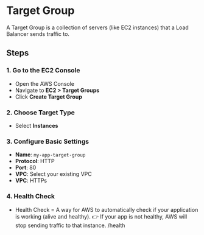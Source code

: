 # Target Group
A Target Group is a collection of servers (like EC2 instances) that a Load Balancer sends traffic to.
## Steps
   ### 1. Go to the EC2 Console
- Open the AWS Console
- Navigate to **EC2 > Target Groups**
- Click **Create Target Group**

### 2. Choose Target Type
- Select **Instances**

### 3. Configure Basic Settings
- **Name**: `my-app-target-group`
- **Protocol**: HTTP
- **Port**: 80
- **VPC**: Select your existing VPC
- **VPC**: HTTPs

### 4. Health Check
-   Health Check = A way for AWS to automatically check if your application is working (alive and healthy).
👉 If your app is not healthy, AWS will stop sending traffic to that instance.
/health

